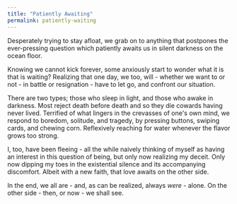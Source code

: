 ```yaml
---
title: "Patiently Awaiting"
permalink: patiently-waiting
---
```


Desperately trying to stay afloat, we grab on to anything that postpones the ever-pressing question which patiently awaits us in silent darkness on the ocean floor.

Knowing we cannot kick forever, some anxiously start to wonder what it is that is waiting? Realizing that one day, we too, will - whether we want to or not - in battle or resignation - have to let go, and confront our situation.

There are two types; those who sleep in light, and those who awake in darkness. Most reject death before death and so they die cowards having never lived. Terrified of what lingers in the crevasses of one's own mind, we respond to boredom, solitude, and tragedy, by pressing buttons, swiping cards, and chewing corn. Reflexively reaching for water whenever the flavor grows too strong.

I, too, have been fleeing - all the while naively thinking of myself as having an interest in this question of being, but only now realizing my deceit. Only now dipping my toes in the existential silence and its accompanying discomfort. Albeit with a new faith, that love awaits on the other side.

In the end, we all are - and, as can be realized, always *were* - alone. On the other side - then, or now - we shall see.
